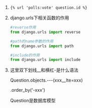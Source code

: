 1.  ```{% url 'polls:vote' question.id %}```

2. django.urls下相关函数的作用

   ```python
   #reverse作用
   from django.urls import reverse
   
   #path的name参数的作用
   from django.urls import path
   
   #include的作用
   from django.urls import include
   ```

3. 这里双下划线__和横杠-是什么语法

   Question.objects.---(xxx__lte=xxx)

   .order_by('-xxx')

   Question是数据库模型
